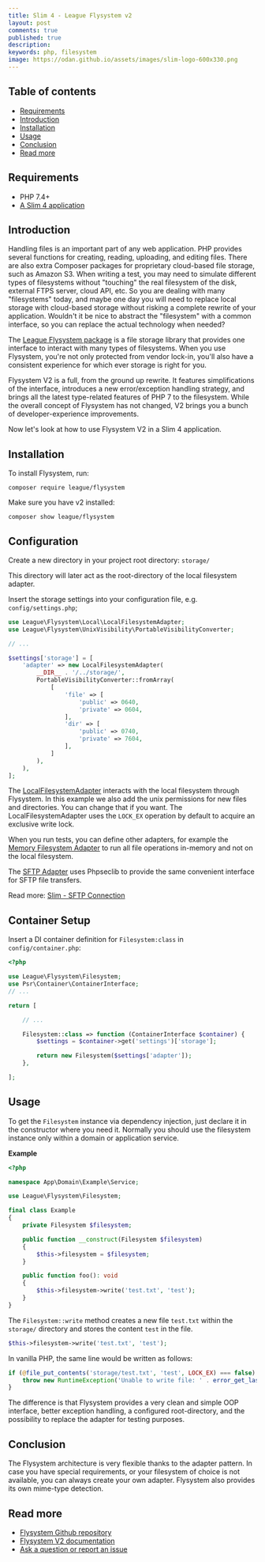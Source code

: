 ```yaml
---
title: Slim 4 - League Flysystem v2
layout: post
comments: true
published: true
description:
keywords: php, filesystem
image: https://odan.github.io/assets/images/slim-logo-600x330.png
---
```


## Table of contents

* [Requirements](#requirements)
* [Introduction](#introduction)
* [Installation](#installation)
* [Usage](#usage)
* [Conclusion](#conclusion)
* [Read more](#read-more)

## Requirements

* PHP 7.4+
* [A Slim 4 application](https://odan.github.io/2019/11/05/slim4-tutorial.html)

## Introduction

Handling files is an important part of any web application.
PHP provides several functions for creating, reading, uploading, and editing files.
There are also extra Composer packages for proprietary cloud-based file storage, 
such as Amazon S3.
When writing a test, you may need to simulate different types of filesystems
without "touching" the real filesystem of the disk, external FTPS server, cloud API, etc.
So you are dealing with many "filesystems" today, and maybe one day you 
will need to replace local storage with cloud-based storage without 
risking a complete rewrite of your application. 
Wouldn't it be nice to abstract the "filesystem" with a common 
interface, so you can replace the actual technology when needed?

The [League Flysystem package](https://github.com/thephpleague/flysystem) 
is a file storage library that provides one interface to interact with many 
types of filesystems. 
When you use Flysystem, you're not only protected from vendor lock-in, 
you'll also have a consistent experience for which ever storage is right for you.

Flysystem V2 is a full, from the ground up rewrite. It features simplifications of the interface, 
introduces a new error/exception handling strategy, and brings all the latest type-related 
features of PHP 7 to the filesystem. While the overall concept of Flysystem has not changed, 
V2 brings you a bunch of developer-experience improvements.

Now let's look at how to use Flysystem V2 in a Slim 4 application.

## Installation

To install Flysystem, run:

```
composer require league/flysystem
```

Make sure you have v2 installed:

```
composer show league/flysystem
```

## Configuration

Create a new directory in your project root directory: `storage/`

This directory will later act as the root-directory of the local filesystem adapter.

Insert the storage settings into your configuration file, e.g. `config/settings.php`;

```php
use League\Flysystem\Local\LocalFilesystemAdapter;
use League\Flysystem\UnixVisibility\PortableVisibilityConverter;

// ...

$settings['storage'] = [
    'adapter' => new LocalFilesystemAdapter(
        __DIR__ . '/../storage/',
        PortableVisibilityConverter::fromArray(
            [
                'file' => [
                    'public' => 0640,
                    'private' => 0604,
                ],
                'dir' => [
                    'public' => 0740,
                    'private' => 7604,
                ],
            ]
        ),
    ),
];
```

The [LocalFilesystemAdapter](https://flysystem.thephpleague.com/v2/docs/adapter/local/)
interacts with the local filesystem through Flysystem. In this example we also
add the unix permissions for new files and directories. You can change that if you want.
The LocalFilesystemAdapter uses the `LOCK_EX` operation by default to acquire an exclusive write lock.

When you run tests, you can define other adapters, for example the [Memory Filesystem Adapter](https://flysystem.thephpleague.com/v2/docs/adapter/in-memory/)
to run all file operations in-memory and not on the local filesystem.

The [SFTP Adapter](https://flysystem.thephpleague.com/v2/docs/adapter/sftp/) uses
Phpseclib to provide the same convenient interface for SFTP file transfers.

Read more: [Slim - SFTP Connection](2021-01-03-slim4-sftp.md)

## Container Setup

Insert a DI container definition for `Filesystem:class` in `config/container.php`:

```php
<?php

use League\Flysystem\Filesystem;
use Psr\Container\ContainerInterface;
// ...

return [

    // ...

    Filesystem::class => function (ContainerInterface $container) {
        $settings = $container->get('settings')['storage'];

        return new Filesystem($settings['adapter']);
    },

];

```

## Usage

To get the `Filesystem` instance via dependency injection, just declare it in
the constructor where you need it. Normally you should use the filesystem instance 
only within a domain or application service.

**Example**

```php
<?php

namespace App\Domain\Example\Service;

use League\Flysystem\Filesystem;

final class Example
{
    private Filesystem $filesystem;

    public function __construct(Filesystem $filesystem)
    {
        $this->filesystem = $filesystem;
    }

    public function foo(): void
    {
        $this->filesystem->write('test.txt', 'test');
    }
}
```

The `Filesystem::write` method creates a new file `test.txt` within the `storage/` directory
and stores the content `test` in the file.

```php
$this->filesystem->write('test.txt', 'test');
```

In vanilla PHP, the same line would be written as follows:

```php
if (@file_put_contents('storage/test.txt', 'test', LOCK_EX) === false) {
    throw new RuntimeException('Unable to write file: ' . error_get_last()['message']);
}
```

The difference is that Flysystem provides a very clean and simple OOP interface, 
better exception handling, a configured root-directory, 
and the possibility to replace the adapter for testing purposes.

## Conclusion

The Flysystem architecture is very flexible thanks to the adapter pattern.
In case you have special requirements, or your filesystem of choice is not available, 
you can always create your own adapter. Flysystem also provides its own mime-type detection.

## Read more

* [Flysystem Github repository](https://github.com/thephpleague/flysystem)
* [Flysystem V2 documentation](https://flysystem.thephpleague.com/v2/docs/)
* [Ask a question or report an issue](https://github.com/odan/slim4-tutorial/issues)
